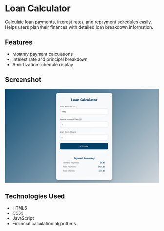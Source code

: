 # Loan Calculator
Calculate loan payments, interest rates, and repayment schedules easily.
Helps users plan their finances with detailed loan breakdown information.


## Features
- Monthly payment calculations
- Interest rate and principal breakdown
- Amortization schedule display


## Screenshot
![screenshot](screenshot.png)


## Technologies Used
- HTML5
- CSS3
- JavaScript
- Financial calculation algorithms

